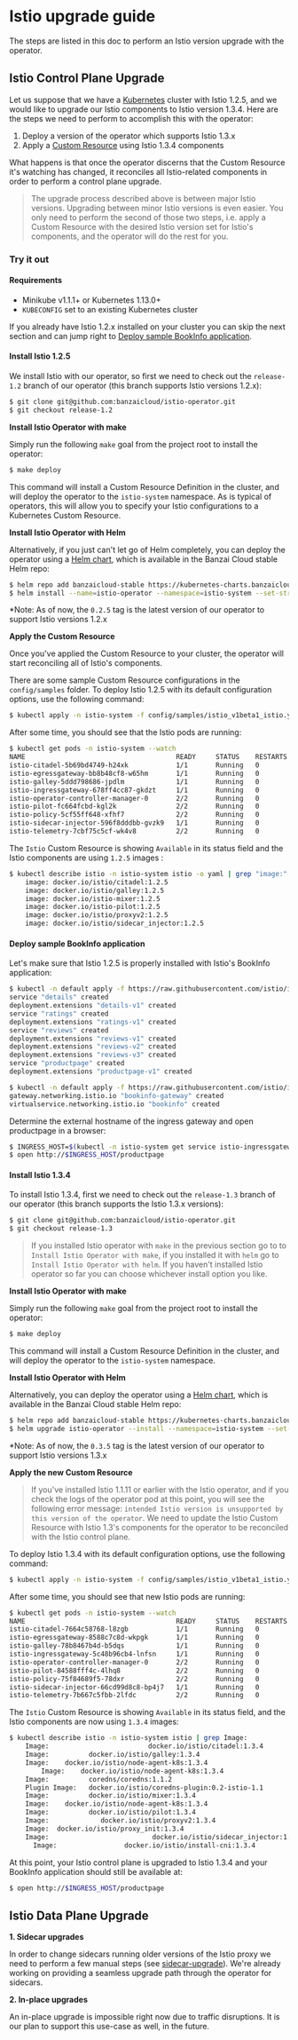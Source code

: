 # Istio upgrade guide

The steps are listed in this doc to perform an Istio version upgrade with the operator.

## Istio Control Plane Upgrade

Let us suppose that we have a [Kubernetes](https://kubernetes.io/) cluster with Istio 1.2.5, and we would like to upgrade our Istio components to Istio version 1.3.4. Here are the steps we need to perform to accomplish this with the operator:

1. Deploy a version of the operator which supports Istio 1.3.x
2. Apply a [Custom Resource](https://kubernetes.io/docs/concepts/extend-kubernetes/api-extension/custom-resources/) using Istio 1.3.4 components

What happens is that once the operator discerns that the Custom Resource it's watching has changed, it reconciles all Istio-related components in order to perform a control plane upgrade.

> The upgrade process described above is between major Istio versions. Upgrading between minor Istio versions is even easier. You only need to perform the second of those two steps, i.e. apply a Custom Resource with the desired Istio version set for Istio's components, and the operator will do the rest for you.

### Try it out

#### Requirements

- Minikube v1.1.1+ or Kubernetes 1.13.0+
- `KUBECONFIG` set to an existing Kubernetes cluster

If you already have Istio 1.2.x installed on your cluster you can skip the next section and can jump right to [Deploy sample BookInfo application](#deploy-sample-bookinfo-application).

#### Install Istio 1.2.5

We install Istio with our operator, so first we need to check out the `release-1.2` branch of our operator (this branch supports Istio versions 1.2.x):

```bash
$ git clone git@github.com:banzaicloud/istio-operator.git
$ git checkout release-1.2
```

**Install Istio Operator with make**

Simply run the following `make` goal from the project root to install the operator:

```bash
$ make deploy
```

This command will install a Custom Resource Definition in the cluster, and will deploy the operator to the `istio-system` namespace.
As is typical of operators, this will allow you to specify your Istio configurations to a Kubernetes Custom Resource.

**Install Istio Operator with Helm**

Alternatively, if you just can't let go of Helm completely, you can deploy the operator using a [Helm chart](https://github.com/banzaicloud/banzai-charts/tree/master/istio-operator), which is available in the Banzai Cloud stable Helm repo:

```bash
$ helm repo add banzaicloud-stable https://kubernetes-charts.banzaicloud.com
$ helm install --name=istio-operator --namespace=istio-system --set-string operator.image.tag=0.2.5 banzaicloud-stable/istio-operator
```

*Note: As of now, the `0.2.5` tag is the latest version of our operator to support Istio versions 1.2.x

**Apply the Custom Resource**

Once you've applied the Custom Resource to your cluster, the operator will start reconciling all of Istio's components.

There are some sample Custom Resource configurations in the `config/samples` folder. To deploy Istio 1.2.5 with its default configuration options, use the following command:

```bash
$ kubectl apply -n istio-system -f config/samples/istio_v1beta1_istio.yaml
```

After some time, you should see that the Istio pods are running:

```bash
$ kubectl get pods -n istio-system --watch
NAME                                      READY     STATUS    RESTARTS   AGE
istio-citadel-5b69bd4749-h24xk            1/1       Running   0          1m
istio-egressgateway-bb8b48cf8-w65hm       1/1       Running   0          1m
istio-galley-5ddd798686-jpdlm             1/1       Running   0          1m
istio-ingressgateway-678ff4cc87-gkdzt     1/1       Running   0          1m
istio-operator-controller-manager-0       2/2       Running   0          9m
istio-pilot-fc664fcbd-kgl2k               2/2       Running   0          1m
istio-policy-5cf55ff648-xfhf7             2/2       Running   0          1m
istio-sidecar-injector-596f8dddbb-gvzk9   1/1       Running   0          1m
istio-telemetry-7cbf75c5cf-wk4v8          2/2       Running   0          1m
```

The `Istio` Custom Resource is showing `Available` in its status field and the Istio components are using `1.2.5` images :

```bash
$ kubectl describe istio -n istio-system istio -o yaml | grep "image:"
    image: docker.io/istio/citadel:1.2.5
    image: docker.io/istio/galley:1.2.5
    image: docker.io/istio-mixer:1.2.5
    image: docker.io/istio-pilot:1.2.5
    image: docker.io/istio/proxyv2:1.2.5
    image: docker.io/istio/sidecar_injector:1.2.5
```

#### Deploy sample BookInfo application

Let's make sure that Istio 1.2.5 is properly installed with Istio's BookInfo application:

```bash
$ kubectl -n default apply -f https://raw.githubusercontent.com/istio/istio/release-1.2/samples/bookinfo/platform/kube/bookinfo.yaml
service "details" created
deployment.extensions "details-v1" created
service "ratings" created
deployment.extensions "ratings-v1" created
service "reviews" created
deployment.extensions "reviews-v1" created
deployment.extensions "reviews-v2" created
deployment.extensions "reviews-v3" created
service "productpage" created
deployment.extensions "productpage-v1" created

$ kubectl -n default apply -f https://raw.githubusercontent.com/istio/istio/release-1.2/samples/bookinfo/networking/bookinfo-gateway.yaml
gateway.networking.istio.io "bookinfo-gateway" created
virtualservice.networking.istio.io "bookinfo" created
```

Determine the external hostname of the ingress gateway and open productpage in a browser:

```bash
$ INGRESS_HOST=$(kubectl -n istio-system get service istio-ingressgateway -o jsonpath='{.status.loadBalancer.ingress[0].ip}')
$ open http://$INGRESS_HOST/productpage
```

#### Install Istio 1.3.4

To install Istio 1.3.4, first we need to check out the `release-1.3` branch of our operator (this branch supports the Istio 1.3.x versions):

```bash
$ git clone git@github.com:banzaicloud/istio-operator.git
$ git checkout release-1.3
```

> If you installed Istio operator with `make` in the previous section go to to `Install Istio Operator with make`, if you installed it with `helm` go to `Install Istio Operator with helm`. If you haven't installed Istio operator so far you can choose whichever install option you like.

**Install Istio Operator with make**

Simply run the following `make` goal from the project root to install the operator:

```bash
$ make deploy
```

This command will install a Custom Resource Definition in the cluster, and will deploy the operator to the `istio-system` namespace.

**Install Istio Operator with Helm**

Alternatively, you can deploy the operator using a [Helm chart](https://github.com/banzaicloud/banzai-charts/tree/master/istio-operator), which is available in the Banzai Cloud stable Helm repo:

```bash
$ helm repo add banzaicloud-stable https://kubernetes-charts.banzaicloud.com
$ helm upgrade istio-operator --install --namespace=istio-system --set-string operator.image.tag=0.3.5 banzaicloud-stable/istio-operator
```

*Note: As of now, the `0.3.5` tag is the latest version of our operator to support Istio versions 1.3.x

**Apply the new Custom Resource**

> If you've installed Istio 1.1.11 or earlier with the Istio operator, and if you check the logs of the operator pod at this point, you will see the following error message: `intended Istio version is unsupported by this version of the operator`. We need to update the Istio Custom Resource with Istio 1.3's components for the operator to be reconciled with the Istio control plane.

To deploy Istio 1.3.4 with its default configuration options, use the following command:

```bash
$ kubectl apply -n istio-system -f config/samples/istio_v1beta1_istio.yaml
```

After some time, you should see that new Istio pods are running:

```bash
$ kubectl get pods -n istio-system --watch
NAME                                      READY     STATUS    RESTARTS   AGE
istio-citadel-7664c58768-l8zgb            1/1       Running   0          7m
istio-egressgateway-8588c7c8d-wkpgk       1/1       Running   0          7m
istio-galley-78b8467b4d-b5dqs             1/1       Running   0          7m
istio-ingressgateway-5c48b96cb4-lnfsn     1/1       Running   0          7m
istio-operator-controller-manager-0       2/2       Running   0          16m
istio-pilot-84588fff4c-4lhq8              2/2       Running   0          7m
istio-policy-75f84689f5-78dxr             2/2       Running   0          7m
istio-sidecar-injector-66cd99d8c8-bp4j7   1/1       Running   0          7m
istio-telemetry-7b667c5fbb-2lfdc          2/2       Running   0          7m
```

The `Istio` Custom Resource is showing `Available` in its status field, and the Istio components are now using `1.3.4` images:

```bash
$ kubectl describe istio -n istio-system istio | grep Image:
    Image:                         docker.io/istio/citadel:1.3.4
    Image:          docker.io/istio/galley:1.3.4
    Image:    docker.io/istio/node-agent-k8s:1.3.4
        Image:    docker.io/istio/node-agent-k8s:1.3.4
    Image:          coredns/coredns:1.1.2
    Plugin Image:   docker.io/istio/coredns-plugin:0.2-istio-1.1
    Image:          docker.io/istio/mixer:1.3.4
    Image:    docker.io/istio/node-agent-k8s:1.3.4
    Image:          docker.io/istio/pilot:1.3.4
    Image:             docker.io/istio/proxyv2:1.3.4
    Image:  docker.io/istio/proxy_init:1.3.4
    Image:                          docker.io/istio/sidecar_injector:1.3.4
      Image:                 docker.io/istio/install-cni:1.3.4

```

At this point, your Istio control plane is upgraded to Istio 1.3.4 and your BookInfo application should still be available at:
```bash
$ open http://$INGRESS_HOST/productpage
```

## Istio Data Plane Upgrade

**1. Sidecar upgrades**

In order to change sidecars running older versions of the Istio proxy we need to perform a few manual steps (see [sidecar-upgrade](https://istio.io/docs/setup/kubernetes/upgrade/steps/#sidecar-upgrade)).
We're already working on providing a seamless upgrade path through the operator for sidecars.

**2. In-place upgrades**

An in-place upgrade is impossible right now due to traffic disruptions.
It is our plan to support this use-case as well, in the future.
